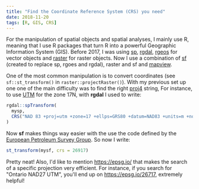 ```yaml
---
title: "Find the Coordinate Reference System (CRS) you need"
date: 2018-11-20
tags: [R, GIS, CRS]
---
```


For the manipulation of spatial objects and spatial analyses, I mainly use R,
meaning that I use R packages that turn R into a powerful Geographic Information
System (GIS). Before 2017, I was using [sp](https://cran.r-project.org/web/packages/sp),
[rgdal](https://cran.r-project.org/web/packages/rgdal), [rgeos](https://cran.r-project.org/web/packages/rgeos) for vector objects and [raster](https://cran.r-project.org/web/packages/raster)
for raster objects. Now I use a combination of [sf](https://cran.r-project.org/web/packages/sf)
(created to replace sp, rgoes and rgdal), raster and sf and [mapview](https://cran.r-project.org/web/packages/mapview).

One of the most common manipulation is to convert coordinates
(see `sf::st_transform()` in `raster::projectRaster()`). With my previous
set up one one of the main difficulty was to find the right [proj4](https://proj4.org/) string,
For instance, to use [UTM](https://en.wikipedia.org/wiki/Universal_Transverse_Mercator_coordinate_system) for the zone 17N, with **rgdal** I used to write:

```R
rgdal::spTransform(
  mysp,
  CRS("NAD 83 +proj=utm +zone=17 +ellps=GRS80 +datum=NAD83 +units=m +no_defs")
)
```

Now **sf** makes things way easier with the use the code defined by the
[European Petroleum Survey Group](http://www.epsg.org/). So now I write:


```R
st_transform(mysf, crs = 26917)
```

Pretty neat! Also, I'd like to mention https://epsg.io/ that makes the search of
a specific projection very efficient. For instance, if you search for
"Ontario NAD27 UTM", you'll end up on https://epsg.io/26717, extremely helpful!
